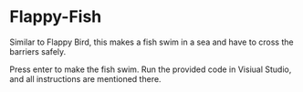# Flappy-Fish
Similar to Flappy Bird, this makes a fish swim in a sea and have to cross the barriers safely.

Press enter to make the fish swim. Run the provided code in Visiual Studio, and all instructions are mentioned there.
